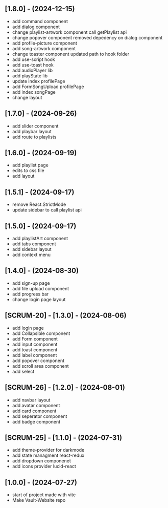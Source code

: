 ## [1.8.0] - (2024-12-15)
- add command component
- add dialog component
- change playlist-artwork component call getPlaylist api
- change popover component removed depedency on dialog component
- add profile-picture component
- add song-artwork component
- change toaster component updated path to hook folder
- add use-script hook
- add use-toast hook
- add audioPlayer lib
- add playState lib
- update index profilePage
- add FormSongUpload profilePage
- add index songPage
- change layout

## [1.7.0] - (2024-09-26)
- add slider component
- add playbar layout
- add route to playlists

## [1.6.0] - (2024-09-19)
- add playlist page
- edits to css file
- add layout

## [1.5.1] - (2024-09-17)
- remove React.StrictMode
- update sidebar to call playlist api

## [1.5.0] - (2024-09-17)
- add playlistArt component
- add tabs component
- add sidebar layout
- add context menu

## [1.4.0] - (2024-08-30)
- add sign-up page
- add file upload component
- add progress bar
- change login page layout

## [SCRUM-20] - [1.3.0] - (2024-08-06)
- add login page
- add Collapsible component
- add Form component
- add input component
- add toast component
- add label component
- add popover component
- add scroll area component
- add select

## [SCRUM-26] - [1.2.0] - (2024-08-01)
- add navbar layout
- add avatar component
- add card component
- add seperator component
- add badge component

## [SCRUM-25] - [1.1.0] - (2024-07-31)
- add theme-provider for darkmode
- add state managment react-redux
- add dropdown componenet
- add icons provider lucid-react

## [1.0.0] - (2024-07-27)
- start of project made with vite
- Make Vault-Website repo